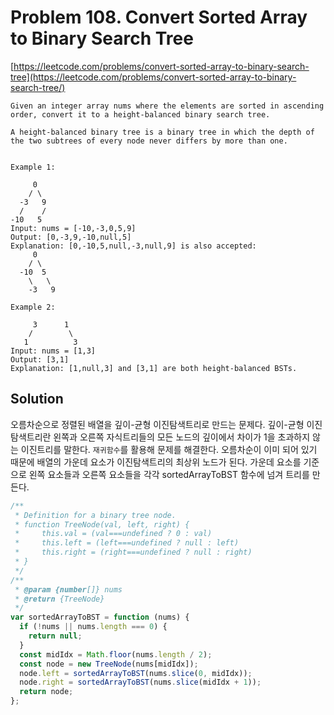 # Problem 108. Convert Sorted Array to Binary Search Tree

[https://leetcode.com/problems/convert-sorted-array-to-binary-search-tree](https://leetcode.com/problems/convert-sorted-array-to-binary-search-tree/)

```
Given an integer array nums where the elements are sorted in ascending order, convert it to a height-balanced binary search tree.

A height-balanced binary tree is a binary tree in which the depth of the two subtrees of every node never differs by more than one.


Example 1:

     0
    / \
  -3   9
  /    /
-10   5
Input: nums = [-10,-3,0,5,9]
Output: [0,-3,9,-10,null,5]
Explanation: [0,-10,5,null,-3,null,9] is also accepted:
     0
    / \
  -10  5
    \   \
    -3   9

Example 2:

     3      1
    /        \
   1          3
Input: nums = [1,3]
Output: [3,1]
Explanation: [1,null,3] and [3,1] are both height-balanced BSTs.
```

## Solution

오름차순으로 정렬된 배열을 깊이-균형 이진탐색트리로 만드는 문제다. 깊이-균형 이진탐색트리란 왼쪽과 오른쪽 자식트리들의 모든 노드의 깊이에서 차이가 1을 초과하지 않는 이진트리를 말한다.
`재귀함수`를 활용해 문제를 해결한다. 오름차순이 이미 되어 있기 때문에 배열의 가운데 요소가 이진탐색트리의 최상위 노드가 된다. 가운데 요소를 기준으로 왼쪽 요소들과 오른쪽 요소들을 각각 sortedArrayToBST 함수에 넘겨 트리를 만든다.

```js
/**
 * Definition for a binary tree node.
 * function TreeNode(val, left, right) {
 *     this.val = (val===undefined ? 0 : val)
 *     this.left = (left===undefined ? null : left)
 *     this.right = (right===undefined ? null : right)
 * }
 */
/**
 * @param {number[]} nums
 * @return {TreeNode}
 */
var sortedArrayToBST = function (nums) {
  if (!nums || nums.length === 0) {
    return null;
  }
  const midIdx = Math.floor(nums.length / 2);
  const node = new TreeNode(nums[midIdx]);
  node.left = sortedArrayToBST(nums.slice(0, midIdx));
  node.right = sortedArrayToBST(nums.slice(midIdx + 1));
  return node;
};
```
